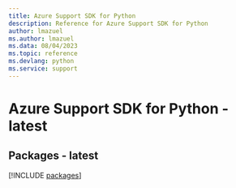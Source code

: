 ```yaml
---
title: Azure Support SDK for Python
description: Reference for Azure Support SDK for Python
author: lmazuel
ms.author: lmazuel
ms.data: 08/04/2023
ms.topic: reference
ms.devlang: python
ms.service: support
---
```

# Azure Support SDK for Python - latest
## Packages - latest
[!INCLUDE [packages](support-index.md)]